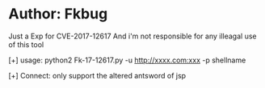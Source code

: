 # Author: Fkbug

Just a Exp for CVE-2017-12617
And i'm not responsible for any illeagal use of this tool

[+] usage:
python2 Fk-17-12617.py -u http://xxxx.com:xxx -p shellname

[+] Connect: only support the altered antsword of jsp
